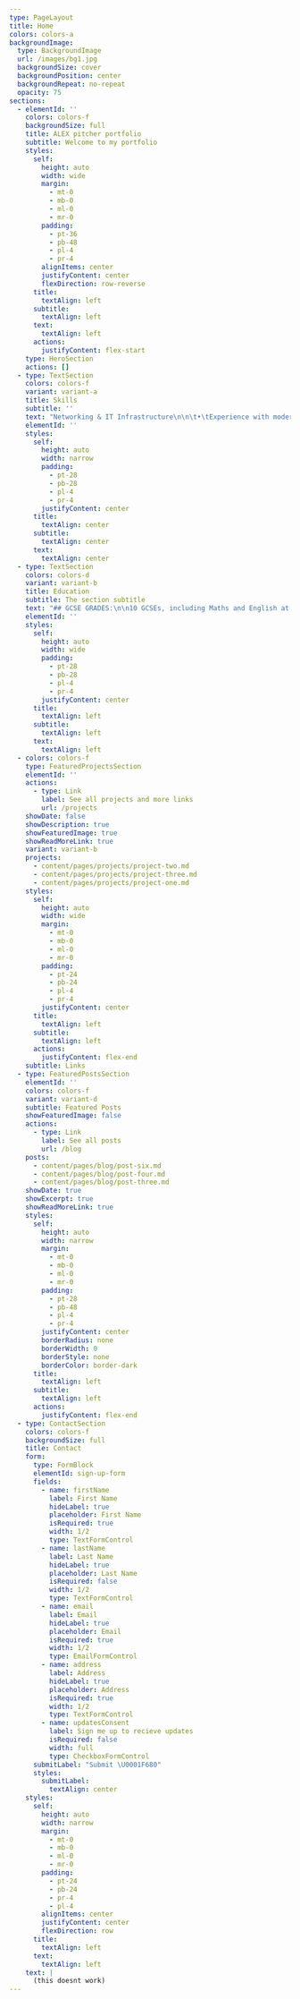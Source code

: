 ```yaml
---
type: PageLayout
title: Home
colors: colors-a
backgroundImage:
  type: BackgroundImage
  url: /images/bg1.jpg
  backgroundSize: cover
  backgroundPosition: center
  backgroundRepeat: no-repeat
  opacity: 75
sections:
  - elementId: ''
    colors: colors-f
    backgroundSize: full
    title: ALEX pitcher portfolio
    subtitle: Welcome to my portfolio
    styles:
      self:
        height: auto
        width: wide
        margin:
          - mt-0
          - mb-0
          - ml-0
          - mr-0
        padding:
          - pt-36
          - pb-48
          - pl-4
          - pr-4
        alignItems: center
        justifyContent: center
        flexDirection: row-reverse
      title:
        textAlign: left
      subtitle:
        textAlign: left
      text:
        textAlign: left
      actions:
        justifyContent: flex-start
    type: HeroSection
    actions: []
  - type: TextSection
    colors: colors-f
    variant: variant-a
    title: Skills
    subtitle: ''
    text: "Networking & IT Infrastructure\n\n\t•\tExperience with modern Cisco equipment, Cisco IOS, OSPFv2, router and switch configuration\n\n\t•\tExperience with modern HPE networking equipment, Aruba Gateways, AOS-S, AOS-CX and Comware based switches, ArubaOS 8 & 10 Access Points, routing protocols, and modern cloud-based network configuration\n\n\t•\tPractical lab skills including Linux, firewall configurations, Windows directories/domains, certificate authorities, and remote VDI\n\n\t•\tExpertise in cutting-edge network technologies (WiFi 7, Private 5G, SD-WAN)\n\n\t•\tProficiency in cloud networking: deploying and managing solutions on Oracle Cloud, Google Cloud, and AWS\n\n\t•\tSystem administration: deploying, configuring, and maintaining enterprise server and infrastructure equipment\n\n\t•\tExperience in network auditing, upgrading IT systems, and network automation using tools such as Ansible and Terraform\n\n\n\nProgramming & Automation\n\n\t•\tStrong Python background (from early education to university), with secure coding practices and automation projects (e.g., smart home systems)\n\n\t•\tFamiliarity with C and C++\n\n\t•\tApplication of programming skills to network automation and infrastructure deployment\n\n\nCommunication & Project Management\n\n\t•\tClient interaction and project scoping to design and deliver tailored network solutions\n\n\t•\tExperience in managing projects from initial design through post-implementation reviews\n\n\t•\tInvolvement in sales efforts and client-facing demonstrations, including working with channel organisations\n\n\nPractical & Technical Abilities\n\n\t•\tHands-on skills demonstrated through personal projects (e.g., designing, fabricating, and painting wooden planters; exterior painting projects)\n\n\t•\tTechnical theatre experience: lighting design, sound operations, and technical management for productions and freelance work\n\n\n\nLanguage Skills\n\n\t•\tProficiency in French (studied since a young age and practiced in real-world settings)\n\n\n\n\n"
    elementId: ''
    styles:
      self:
        height: auto
        width: narrow
        padding:
          - pt-28
          - pb-28
          - pl-4
          - pr-4
        justifyContent: center
      title:
        textAlign: center
      subtitle:
        textAlign: center
      text:
        textAlign: center
  - type: TextSection
    colors: colors-d
    variant: variant-b
    title: Education
    subtitle: The section subtitle
    text: "## GCSE GRADES:\n\n10 GCSEs, including Maths and English at Grade 7\n\n## A LEVEL GRADES:\n\nOCR Computer Science: A\n\nOCR Mathematics: C\n\nAQA French: D\n\n## Education\n\n\\| ### 2022 – PresentDe Montfort university – Computer Networks and\nsecurity (BSc)\n\\-------------------------------------------------------------------## \_As part of my BSc in Computer Networks and Security at De\nMontfort University, I have engaged in a comprehensive curriculum that blends\ncomputer networks, security, and programming. This includes specialized\nnetworking modules in line with Cisco's new certification path, covering\nsyllabi of various Cisco certificates. The hands-on experience in the\nuniversity's state-of-the-art labs, designed in collaboration with Cisco, has\ndeepened my understanding of practical and theoretical aspects of network\nsecurity. The course's unique structure, combining lectures, seminars, and\nlaboratory work, has significantly enhanced my skills in secure coding,\nnetwork development, and cyber security, preparing me for diverse roles in\nthis field.\n\\----------------------------------------------------------------------------------------------------------------------------------------------------------------------------------------------------------------------------------------------------------------------------------------------------------------------------------------------------------------------------------------------------------------------------------------------------------------------------------------------------------------------------------------------------------------------------------------------------------------------------------------------------------------------------------------------------------------------------------------------------------------------------------------------------------------------------## \_For more detailed course information, visit De Montfort\nUniversity's website.\n\n| -----------------------------------------------------------------------------------\_### 2011 – 2022## King Henry VIII SchoolYEAR 4 – YEAR 11 \_### 2009 – 2011stivichall Primary SchoolRECEPTION – YEAR 3 |\n| -------------------------------------------------------------------------------------------------------------------------------------------------------------------------------------------------------- |\n"
    elementId: ''
    styles:
      self:
        height: auto
        width: wide
        padding:
          - pt-28
          - pb-28
          - pl-4
          - pr-4
        justifyContent: center
      title:
        textAlign: left
      subtitle:
        textAlign: left
      text:
        textAlign: left
  - colors: colors-f
    type: FeaturedProjectsSection
    elementId: ''
    actions:
      - type: Link
        label: See all projects and more links
        url: /projects
    showDate: false
    showDescription: true
    showFeaturedImage: true
    showReadMoreLink: true
    variant: variant-b
    projects:
      - content/pages/projects/project-two.md
      - content/pages/projects/project-three.md
      - content/pages/projects/project-one.md
    styles:
      self:
        height: auto
        width: wide
        margin:
          - mt-0
          - mb-0
          - ml-0
          - mr-0
        padding:
          - pt-24
          - pb-24
          - pl-4
          - pr-4
        justifyContent: center
      title:
        textAlign: left
      subtitle:
        textAlign: left
      actions:
        justifyContent: flex-end
    subtitle: Links
  - type: FeaturedPostsSection
    elementId: ''
    colors: colors-f
    variant: variant-d
    subtitle: Featured Posts
    showFeaturedImage: false
    actions:
      - type: Link
        label: See all posts
        url: /blog
    posts:
      - content/pages/blog/post-six.md
      - content/pages/blog/post-four.md
      - content/pages/blog/post-three.md
    showDate: true
    showExcerpt: true
    showReadMoreLink: true
    styles:
      self:
        height: auto
        width: narrow
        margin:
          - mt-0
          - mb-0
          - ml-0
          - mr-0
        padding:
          - pt-28
          - pb-48
          - pl-4
          - pr-4
        justifyContent: center
        borderRadius: none
        borderWidth: 0
        borderStyle: none
        borderColor: border-dark
      title:
        textAlign: left
      subtitle:
        textAlign: left
      actions:
        justifyContent: flex-end
  - type: ContactSection
    colors: colors-f
    backgroundSize: full
    title: Contact
    form:
      type: FormBlock
      elementId: sign-up-form
      fields:
        - name: firstName
          label: First Name
          hideLabel: true
          placeholder: First Name
          isRequired: true
          width: 1/2
          type: TextFormControl
        - name: lastName
          label: Last Name
          hideLabel: true
          placeholder: Last Name
          isRequired: false
          width: 1/2
          type: TextFormControl
        - name: email
          label: Email
          hideLabel: true
          placeholder: Email
          isRequired: true
          width: 1/2
          type: EmailFormControl
        - name: address
          label: Address
          hideLabel: true
          placeholder: Address
          isRequired: true
          width: 1/2
          type: TextFormControl
        - name: updatesConsent
          label: Sign me up to recieve updates
          isRequired: false
          width: full
          type: CheckboxFormControl
      submitLabel: "Submit \U0001F680"
      styles:
        submitLabel:
          textAlign: center
    styles:
      self:
        height: auto
        width: narrow
        margin:
          - mt-0
          - mb-0
          - ml-0
          - mr-0
        padding:
          - pt-24
          - pb-24
          - pr-4
          - pl-4
        alignItems: center
        justifyContent: center
        flexDirection: row
      title:
        textAlign: left
      text:
        textAlign: left
    text: |
      (this doesnt work)
---
```

